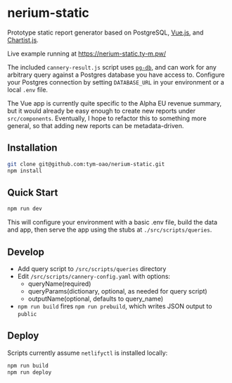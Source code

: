# nerium-static

Prototype static report generator based on PostgreSQL, [Vue.js](https://vuejs.org), and [Chartist.js](https://gionkunz.github.io/chartist-js/).

Live example running at <https://nerium-static.ty-m.pw/>

The included `cannery-result.js` script uses [`pg-db`](https://github.com/sehrope/node-pg-db), and can work for any arbitrary query against a Postgres database you have access to. Configure your Postgres connection by setting `DATABASE_URL` in your environment or a local `.env` file.

The Vue app is currently quite specific to the Alpha EU revenue summary, but it would already be easy enough to create new reports under `src/components`. Eventually, I hope to refactor this to something more general, so that adding new reports can be metadata-driven.

## Installation

``` sh
git clone git@github.com:tym-oao/nerium-static.git
npm install
```

## Quick Start

```bash
npm run dev
```

This will configure your environment with a basic .env file, build the data and app, then serve the app using the stubs at `./src/scripts/queries`.

## Develop

- Add query script to `/src/scripts/queries` directory
- Edit `/src/scripts/cannery-config.yaml` with options:
  - queryName(required)
  - queryParams(dictionary, optional, as needed for query script)
  - outputName(optional, defaults to query_name)
- `npm run build` fires `npm run prebuild`, which writes JSON output to `public`

## Deploy

Scripts currently assume `netlifyctl` is installed locally:

``` sh
npm run build
npm run deploy
```
